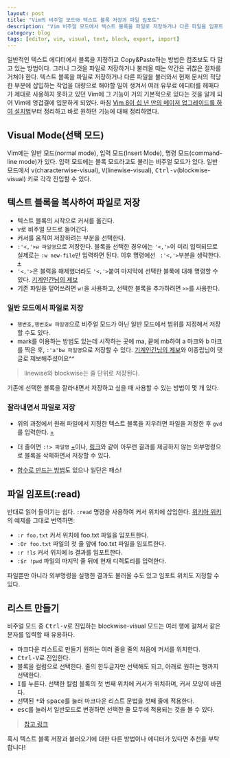 ```yaml
---
layout: post
title: "Vim의 비주얼 모드와 텍스트 블록 저장과 파일 임포트"
description: "Vim 비주얼 모드에서 텍스트 블록을 파일로 저장하거나 다른 파일을 임포트하는 방법 + blockwise 모드 활용법"
category: blog
tags: [editor, vim, visual, text, block, export, import]
---
```


일반적인 텍스트 에디터에서 블록을 지정하고 Copy&Paste하는 방법은 컴초보도 다 알고 있는 방법이다. 그러나 그것을 파일로 저장하거나 불러올 때는 약간은 귀찮은 절차를 거쳐야 한다. 텍스트 블록을 파일로 저장하거나 다른 파일을 불러와서 현재 문서의 적당한 부분에 삽입하는 작업을 대량으로 해야할 일이 생겨서 여러 유무료 에디터를 헤매다가 제대로 사용하지 못하고 있던 Vim에 그 기능이 거의 기본적으로 있다는 것을 알게 되어 Vim에 엉겁결에 입문하게 되었다. 마침 [Vim 8이 십 년 만의 메이저 업그레이드를 하여 설치법](https://nolboo.kim/blog/2016/09/16/vim-8-upgrade/)부터 정리하고 바로 원하던 기능에 대해 정리하였다.

## Visual Mode(선택 모드)

Vim에는 일반 모드(normal mode), 입력 모드(Insert Mode), 명령 모드(command-line mode)가 있다. 입력 모드에는 블록 모드라고도 불리는 비주얼 모드가 있다. 일반 모드에서 <kbd>v</kbd>(characterwise-visual), <kbd>V</kbd>(linewise-visual), <kbd>Ctrl-v</kbd>(blockwise-visual) 키로 각각 진입할 수 있다.

## 텍스트 블록을 복사하여 파일로 저장

- 텍스트 블록의 시작으로 커서를 옮긴다.
- v로 비주얼 모드로 들어간다.
- 커서를 움직여 저장하려는 부분을 선택한다.
- `:'<,'>w 파일명`으로 저장한다. 블록을 선택한 경우에는 `'<,'>`이 미리 입력되므로 실제로는 `:w new-file`만 입력하면 된다. 이후 명령에선 ` :'<,'>`부분을 생략한다. [+](http://stackoverflow.com/a/799933)
- `'<,'>`은 블럭을 해제했더라도 `'<,'>`붙여 마지막에 선택한 블록에 대해 명령할 수 있다. [기계인간님의 제보](https://twitter.com/John_Grib/status/777844548466716672) 
- 기존 파일을 덮어쓰려면 `w!`을 사용하고, 선택한 블록을 추가하려면 `>>`를 사용한다.

### 일반 모드에서 파일로 저장

- `행번호,행번호w 파일명`으로 비주얼 모드가 아닌 일반 모드에서 범위를 지정해서 저장할 수도 있다.
- mark를 이용하는 방법도 있는데 시작하는 곳에 ma, 끝에 mb하여 a 마크와 b 마크를 찍은 후, `:'a'bw 파일명`으로 저장할 수 있다. [기계인간님의 제보](https://twitter.com/John_Grib/status/777837111906926592)와 이종립님이 댓글로 제보해주셨어요^^

> linewise와 blockwise는 줄 단위로 저장된다.

기존에 선택한 블록을 잘라내면서 저장하고 싶을 때 사용할 수 있는 방법이 몇 개 있다.

### 잘라내면서 파일로 저장

- 위의 과정에서 원래 파일에서 지정한 텍스트 블록을 지우려면 파일을 저장한 후 `gvd`를 입력한다. [+](http://vi.stackexchange.com/a/4562)

- 더 줄이면 `:!> 파일명` [+](http://stackoverflow.com/a/12236121)이나, [링크](https://coderwall.com/p/4u03pg/vim-copy-paste-selection-in-new-file)와 같이 아무런 결과를 제공하지 않는 외부명령으로 블록을 삭제하면서 저장할 수 있다.

- [함수로 만드는 방법](http://stackoverflow.com/a/7723380)도 있으나 일단은 패스!

## 파일 임포트(:read)

반대로 읽어 들이기는 쉽다. `:read` 명령을 사용하여 커서 위치에 삽입한다. [위키아 위키](http://vim.wikia.com/wiki/Insert_a_file)의 예제를 그대로 번역하면:

* `:r foo.txt`        커서 위치에 foo.txt 파일을 임포트한다.
* `:0r foo.txt`       파일의 첫 줄 앞에 foo.txt 파일을 임포트한다.
* `:r !ls`                커서 위치에 ls 결과를 임포트한다.
* `:$r !pwd`          파일의 마지막 줄 뒤에 현재 디렉토리를 입력한다.

파일뿐만 아니라 외부명령을 실행한 결과도 불러올 수도 있고 임포트 위치도 지정할 수 있다.

## 리스트 만들기

비주얼 모드 중 <kbd>Ctrl-v</kbd>로 진입하는 blockwise-visual 모드는 여러 행에 걸쳐서 같은 문자를 입력할 때 유용하다. 

- 마크다운 리스트로 만들기 원하는 여러 줄을 줄의 처음에 커서를 위치한다.
- <kbd>Ctrl-V</kbd>로 진입한다.
- 블록을 컬럼으로 선택한다. 줄의 한두글자만 선택해도 되고, 아래로 원하는 행까지 선택한다.
- <kbd>I</kbd>를 누른다. 선택한 칼럼 블록의 첫 번째 위치에 커서가 위치하며, 커서 모양이 바뀐다.
- 선택된 <kbd>*</kbd>와 <kbd>space</kbd>를 눌러 마크다운 리스트 문법을 첫째 줄에 적용한다.
- <kbd>esc</kbd>를 눌러서 일반모드로 변경하면 선택한 줄 모두에 적용되는 것을 볼 수 있다.

> [참고 링크](http://stackoverflow.com/a/14925973)

혹시 텍스트 블록 저장과 불러오기에 대한 다른 방법이나 에디터가 있다면 추천을 부탁합니다!

